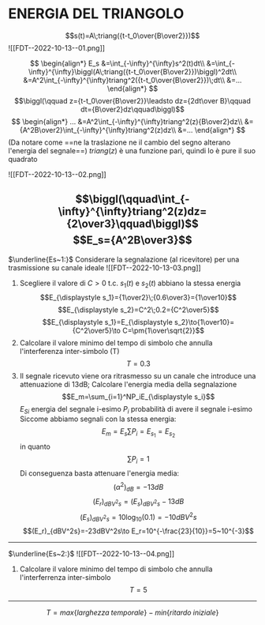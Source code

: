 # ENERGIA DEL TRIANGOLO
$$s(t)=A\;triang({t-t_0\over{B\over2}})$$
![[FDT--2022-10-13--01.png]]

$$
\begin{align*}
E_s
&=\int_{-\infty}^{\infty}s^2(t)dt\\
&=\int_{-\infty}^{\infty}\biggl(A\;triang({t-t_0\over{B\over2}})\biggl)^2dt\\
&=A^2\int_{-\infty}^{\infty}triang^2({t-t_0\over{B\over2}})\;dt\\
&=...
\end{align*}
$$
$$\biggl(\qquad z={t-t_0\over{B\over2}}\leadsto dz={2dt\over B}\qquad dt={B\over2}dz\qquad\biggl)$$
$$
\begin{align*}
...
&=A^2\int_{-\infty}^{\infty}triang^2(z){B\over2}dz\\
&={A^2B\over2}\int_{-\infty}^{\infty}triang^2(z)dz\\
&=...
\end{align*}
$$
(Da notare come ==ne la traslazione ne il cambio del segno alterano l'energia del segnale==)
$triang(z)$ è una funzione pari, quindi lo è pure il suo quadrato

![[FDT--2022-10-13--02.png]]

$$\biggl(\qquad\int_{-\infty}^{\infty}triang^2(z)dz={2\over3}\qquad\biggl)$$
$$E_s={A^2B\over3}$$
----

$\underline{Es~1:}$
Considerare la segnalazione (al ricevitore) per una trasmissione su canale ideale
![[FDT--2022-10-13-03.png]]
1) Scegliere il valore di $C>0$ t.c. $s_1(t)$ e $s_2(t)$ abbiano la stessa energia
$$E_{\displaystyle s_1}={1\over2}\;{0.6\over3}={1\over10}$$
$$E_{\displaystyle s_2}=C^2\;0.2={C^2\over5}$$
$$E_{\displaystyle s_1}=E_{\displaystyle s_2}\to{1\over10}={C^2\over5}\to C=\pm{1\over\sqrt{2}}$$
2) Calcolare il valore minimo del tempo di simbolo che annulla l'interferenza inter-simbolo (T)
$$T=0.3$$
3) Il segnale ricevuto viene ora ritrasmesso su un canale che introduce una attenuazione di 13dB;
   Calcolare l'energia media della segnalazione
$$E_m=\sum_{i=1}^NP_iE_{\displaystyle s_i}$$
$E_{Si}$ energia del segnale i-esimo
$P_i$ probabilità di avere il segnale i-esimo
Siccome abbiamo segnali con la stessa energia:
$$E_m=E_s\sum P_i=E_{\displaystyle s_1}=E_{\displaystyle s_2}$$ in quanto $$\sum P_i=1$$
Di conseguenza basta attenuare l'energia media:$$(\alpha^2)_{dB}=-13dB$$$$(E_r)_{dBV^2s}=(E_s)_{dBV^2s}-13dB$$$$(E_s)_{dBV^2s}=10\log_{10}(0.1)=-10dBV^2s$$$$(E_r)_{dBV^2s}=-23dBV^2s\to E_r=10^{-\frac{23}{10}}=5~10^{-3}$$


----

$\underline{Es~2:}$
![[FDT--2022-10-13--04.png]]
1) Calcolare il valore minimo del tempo di simbolo che annulla l'interferrenza inter-simbolo
$$T=5$$

----

$$T=max\{larghezza\;temporale\}-min\{ritardo\;iniziale\}$$
